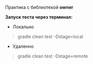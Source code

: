 Практика с библиотекой **owner**

**Запуск теста через терминал:**

* Локально
> gradle clean test -Dstage=local

* Удаленно
> gradle clean test -Dstage=remote